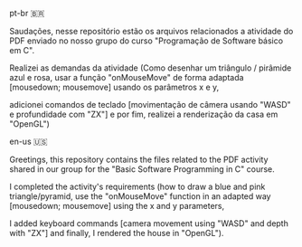 pt-br :brazil:

Saudações, nesse repositório estão os arquivos relacionados a atividade do PDF enviado no nosso grupo do curso "Programação de Software básico em C".

Realizei as demandas da atividade (Como desenhar um triângulo / pirâmide azul e rosa, usar a função "onMouseMove" de forma adaptada [mousedown; mousemove] usando os parâmetros x e y,

adicionei comandos de teclado [movimentação de câmera usando "WASD" e profundidade com "ZX"] e por fim, realizei a renderização da casa em "OpenGL")

en-us :us:

Greetings, this repository contains the files related to the PDF activity shared in our group for the "Basic Software Programming in C" course.

I completed the activity's requirements (how to draw a blue and pink triangle/pyramid, use the "onMouseMove" function in an adapted way [mousedown; mousemove] using the x and y parameters,

I added keyboard commands [camera movement using "WASD" and depth with "ZX"] and finally, I rendered the house in "OpenGL").
